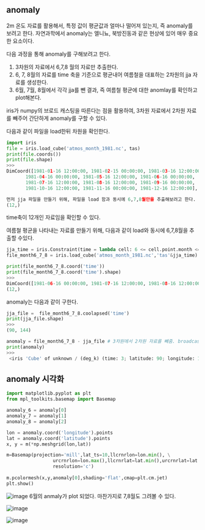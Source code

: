 ## anomaly

2m 온도 자료를 활용해서, 특정 값이 평균값과 얼마나 떨어져 있는지, 즉 anomaly를 보려고 한다.
자연과학에서 anomaly는 엘니뇨, 북방진동과 같은 현상에 있어 매우 중요한 요소이다.

다음 과정을 통해 anomaly를 구해보려고 한다.
1.  3차원의 자료에서 6,7,8 월의 자료만 추출한다. 
2.  6, 7, 8월의 자료를 time 축을 기준으로 평균내어 여름철을 대표하는 2차원의 jja 자료를 생성한다.
3.  6월, 7월, 8월에서 각각 jja를 뺀 결과, 즉 여름철 평균에 대한 anomlay를 확인하고 plot해본다.

iris가 numpy의 브로드 캐스팅을 따른다는 점을 활용하여, 3차원 자료에서 2차원 자료를 빼주어 간단하게 anomaly를 구할 수 있다.

다음과 같이 파일을 load한뒤 차원을 확인한다.
```python
import iris
file = iris.load_cube('atmos_month_1981.nc', tas)
print(file.coords())
print(file.shape)
>>>
DimCoord([1981-01-16 12:00:00, 1981-02-15 00:00:00, 1981-03-16 12:00:00,
       1981-04-16 00:00:00, 1981-05-16 12:00:00, 1981-06-16 00:00:00,
       1981-07-16 12:00:00, 1981-08-16 12:00:00, 1981-09-16 00:00:00,
       1981-10-16 12:00:00, 1981-11-16 00:00:00, 1981-12-16 12:00:00], ...

먼저 jja 파일을 만들기 위해, 파일을 load 함과 동시에 6,7,8월만을 추출해보려고 한다.
(12,)
```
time축이 12개인 자료임을 확인할 수 있다.

여름철 평균을 나타내는 자료를 만들기 위해, 다음과 같이 load와 동시에 6,7,8월을 추출할 수있다.
```python
jja_time = iris.Constraint(time = lambda cell: 6 <= cell.point.month <= 8)
file_month6_7_8 = iris.load_cube('atmos_month_1981.nc','tas'&jja_time)

print(file_month6_7_8.coord('time'))
print(file_month6_7_8.coord('time').shape)
>>>
DimCoord([1981-06-16 00:00:00, 1981-07-16 12:00:00, 1981-08-16 12:00:00], ...
(12,)
```
anomaly는 다음과 같이 구한다.
```python
jja_file =  file_month6_7_8.coolapsed('time')
print(jja_file.shape)
>>>
(90, 144)

anomaly = file_month6_7_8 - jja_file # 3차원에서 2차원 자료를 빼줌. broadcasting으로 인해 2차원 자료가 3차원 자료로 확장된 뒤 계산된다.
print(anomaly)
>>>
 <iris 'Cube' of unknown / (deg_k) (time: 3; latitude: 90; longitude: 144)>

```
## anomaly 시각화
```python
import matplotlib.pyplot as plt
from mpl_toolkits.basemap import Basemap

anomaly_6 = anomaly[0]
anomaly_7 = anomaly[1]
anomaly_8 = anomaly[2]

lon = anomaly.coord('longitude').points 
lat = anomaly.coord('latitude').points
x, y = m(*np.meshgrid(lon,lat))

m=Basemap(projection='mill',lat_ts=10,llcrnrlon=lon.min(), \
                 urcrnrlon=lon.max(),llcrnrlat=lat.min(),urcrnrlat=lat.max(), \
                 resolution='c')
                 
m.pcolormesh(x,y,anomaly[0],shading='flat',cmap=plt.cm.jet)
plt.show()
```
![image](https://user-images.githubusercontent.com/73323188/119451200-f0913600-bd6f-11eb-8116-03fc39f1ac40.png)
6월의 anmaly가 plot 되었다. 마찬가지로 7,8월도 그려볼 수 있다.

![image](https://user-images.githubusercontent.com/73323188/119451351-1cacb700-bd70-11eb-9e48-80f4fb3f6cab.png)

![image](https://user-images.githubusercontent.com/73323188/119451564-5f6e8f00-bd70-11eb-9921-af51f5a68e2e.png)

